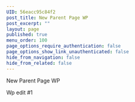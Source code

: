 ```yaml
---
UID: 56eacc95c84f2
post_title: New Parent Page WP
post_excerpt: ""
layout: page
published: true
menu_order: 100
page_options_require_authentication: false
page_options_show_link_unauthenticated: false
hide_from_navigation: false
hide_from_related: false
---
```

New Parent Page WP

Wp edit #1